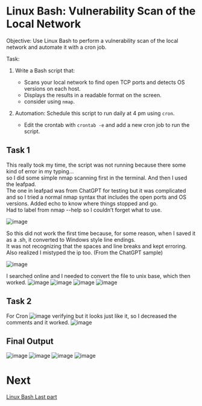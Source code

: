 # Linux Bash: Vulnerability Scan of the Local Network

Objective: Use Linux Bash to perform a vulnerability scan of the local network and automate it with a cron job.

Task:
1. Write a Bash script that:
   - Scans your local network to find open TCP ports and detects OS versions on each host.
   - Displays the results in a readable format on the screen.
   - consider using `nmap`.

2. Automation: Schedule this script to run daily at 4 pm using `cron`.
   - Edit the crontab with `crontab -e` and add a new cron job to run the script.
  

## Task 1
This really took my time, the script was not running because there some kind of error in my typing...<br>
so I did some simple nmap scanning first in the terminal. And then I used the leafpad. <br>
The one in leafpad was from ChatGPT for testing but it was complicated and so I tried a normal nmap syntax that includes the open ports and OS versions. Added echo to know where things stopped and go. <br>
Had to label from nmap --help so I couldn’t forget what to use.

![image](https://github.com/user-attachments/assets/c40542e2-96e4-4ee7-9262-798a199c03fd)<br>

So this did not work the first time because, for some reason, when I saved it as a .sh, it converted to Windows style line endings. <br>
It was not recognizing that the spaces and line breaks and kept erroring. Also realized I mistyped the ip too. (From the ChatGPT sample)

![image](https://github.com/user-attachments/assets/17508905-3f3a-435e-aa86-3a48c020e39b)

I searched online and I needed to convert the file to unix base, which then worked.
![image](https://github.com/user-attachments/assets/d23f52ed-1bb6-4fda-aa39-d75a1abcd9ad)
![image](https://github.com/user-attachments/assets/92da86b2-1dac-46db-9245-4472a56f3812)
![image](https://github.com/user-attachments/assets/8b686807-995b-41d1-a14a-546d7f1cd120)
![image](https://github.com/user-attachments/assets/6283711a-c4d5-46b6-a766-6ae36996599b)

## Task 2
For Cron
![image](https://github.com/user-attachments/assets/2e9c7b86-ac09-4ca0-816e-d739a4582c7a)
verifying but it looks just like it, so I decreased the comments and it worked.
![image](https://github.com/user-attachments/assets/b5b199e7-e5ac-4f24-a19a-0cb57f375a1b)

## Final Output
![image](https://github.com/user-attachments/assets/30cce270-a718-43a6-8369-288ee7e0e8a9)
![image](https://github.com/user-attachments/assets/2cf4154d-6888-4348-b0f1-eb36ed9f080a)
![image](https://github.com/user-attachments/assets/9cb378a9-96cb-4207-806e-92eaa7e0a6c9)
![image](https://github.com/user-attachments/assets/fbdd4004-485a-40c6-ab8b-7bdabfc9748c)


# Next
[Linux Bash Last part](https://github.com/cherryot02/Scripting-with-Batch-PowerShell-Bash/blob/main/Fourth%20Part.md)

